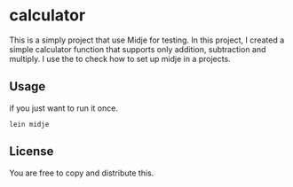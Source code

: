 # calculator

This is a simply project that use Midje for testing. In this project, I created a simple calculator function that supports only addition, subtraction and multiply. I use the to check how to set up midje in a projects. 

## Usage

if you just want to run it once. 
````
lein midje 
````
## License
You are free to copy and distribute this.